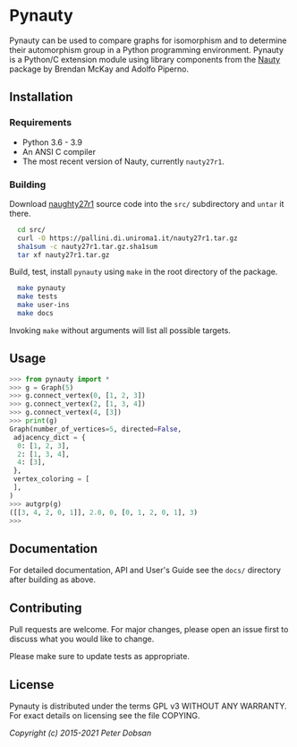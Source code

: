 # Pynauty 

Pynauty can be used to compare graphs for isomorphism and to determine
their automorphism group in a Python programming environment.  Pynauty
is a Python/C extension module using library components from the
[Nauty](https://pallini.di.uniroma1.it/) package by Brendan McKay and
Adolfo Piperno.

## Installation

### Requirements

  - Python 3.6 - 3.9
  - An ANSI C compiler 
  - The most recent version of Nauty, currently `nauty27r1`.

### Building

Download [naughty27r1](https://pallini.di.uniroma1.it/nauty27r1.tar.gz)
source code into the `src/` subdirectory and `untar` it there.

```bash
  cd src/
  curl -O https://pallini.di.uniroma1.it/nauty27r1.tar.gz
  sha1sum -c nauty27r1.tar.gz.sha1sum
  tar xf nauty27r1.tar.gz
```

Build, test, install `pynauty` using `make` in the root directory of the
package.

```bash
  make pynauty
  make tests
  make user-ins
  make docs
```

Invoking `make` without arguments will list all possible targets.

## Usage

```python
>>> from pynauty import *
>>> g = Graph(5)
>>> g.connect_vertex(0, [1, 2, 3])
>>> g.connect_vertex(2, [1, 3, 4])
>>> g.connect_vertex(4, [3])
>>> print(g)
Graph(number_of_vertices=5, directed=False,
 adjacency_dict = {
  0: [1, 2, 3],
  2: [1, 3, 4],
  4: [3],
 },
 vertex_coloring = [
 ],
)
>>> autgrp(g)
([[3, 4, 2, 0, 1]], 2.0, 0, [0, 1, 2, 0, 1], 3)
>>> 
```

## Documentation

For detailed documentation, API and User's Guide see the `docs/`
directory after building as above.

## Contributing

Pull requests are welcome. For major changes, please open an issue first
to discuss what you would like to change.

Please make sure to update tests as appropriate.

## License

Pynauty is distributed under the terms GPL v3 WITHOUT ANY WARRANTY.
For exact details on licensing see the file COPYING.

_Copyright (c) 2015-2021 Peter Dobsan_
